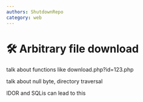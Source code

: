 ```yaml
---
authors: ShutdownRepo
category: web
---
```


# 🛠️ Arbitrary file download

talk about functions like download.php?id=123.php

talk about null byte, directory traversal

IDOR and SQLis can lead to this